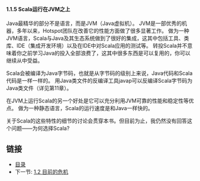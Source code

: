#### 1.1.5 Scala运行在JVM之上

Java最精华的部分不是语言，而是JVM（Java虚拟机）。
JVM是一部优秀的机器，多年以来，Hotspot团队在改善它的性能方面做了很多显著工作。
做为一种JVM语言，Scala与Java及其生态系统做到了很好的集成，这其中包括工具、类库、IDE（集成开发环境）以及在IDE中对Scala应用的测试等。
转投Scala并不意味着你之前学习Java的投入全部浪费了，这其中很多东西是可以复用的，你可以继续从中受益。

Scala会被编译为Java字节码，也就是从字节码的级别上来说，Java代码和Scala代码是一样一样的。
用Java类文件的反编译工具javap可以反编译Scala字节码为Java类文件（详见第11章）。

在JVM上运行Scala的另一个好处是它可以充分利用JVM可靠的性能和稳定性等优点。
做为一种静态语言，Scala的运行速度是和Java一样快的。

关于Scala的这些特性的细节的讨论会贯穿本书。但目前为止，我仍然没有回答这个问题——为何选择Scala?


## 链接
- [目录](../README.md)
- 下一节: [1.2 目前的危机](1.1.2.md)
